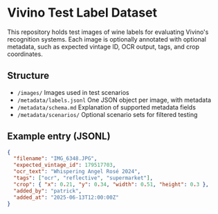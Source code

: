 # Vivino Test Label Dataset

This repository holds test images of wine labels for evaluating Vivino's recognition systems. Each image is optionally annotated with optional metadata, such as expected vintage ID, OCR output, tags, and crop coordinates.

## Structure

- `/images/`  Images used in test scenarios
- `/metadata/labels.jsonl`  One JSON object per image, with metadata
- `/metadata/schema.md`  Explanation of supported metadata fields
- `/metadata/scenarios/`  Optional scenario sets for filtered testing

## Example entry (JSONL)

```json
{
  "filename": "IMG_6348.JPG",
  "expected_vintage_id": 179517703,
  "ocr_text": "Whispering Angel Rosé 2024",
  "tags": ["ocr", "reflective", "supermarket"],
  "crop": { "x": 0.21, "y": 0.34, "width": 0.51, "height": 0.3 },
  "added_by": "patrick",
  "added_at": "2025-06-13T12:00:00Z"
}
